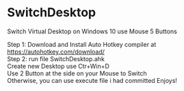 # SwitchDesktop
Switch Virtual Desktop on Windows 10 use Mouse 5 Buttons

Step 1: Download and Install Auto Hotkey compiler at https://autohotkey.com/download/<br>
Step 2: run file SwitchDesktop.ahk<br>
Create new Desktop use Ctr+Win+D<br>
Use 2 Button at the side on your Mouse to Switch<br>
Otherwise, you can use execute file i had committed
Enjoys!
